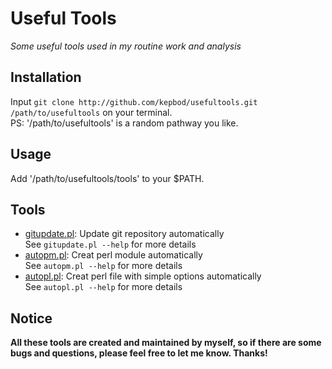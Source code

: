 # Useful Tools

*Some useful tools used in my routine work and analysis*

## Installation

Input `git clone http://github.com/kepbod/usefultools.git /path/to/usefultools` on your terminal.  
PS: '/path/to/usefultools' is a random pathway you like.

## Usage

Add '/path/to/usefultools/tools' to your $PATH.

## Tools

* [gitupdate.pl](https://github.com/kepbod/usefultools/blob/master/tools/gitupdate.pl): Update git repository automatically  
    See `gitupdate.pl --help` for more details
* [autopm.pl](https://github.com/kepbod/usefultools/blob/master/tools/autopm.pl): Creat perl module automatically  
    See `autopm.pl --help` for more details
* [autopl.pl](https://github.com/kepbod/usefultools/blob/master/tools/autopl.pl): Creat perl file with simple options automatically  
    See `autopl.pl --help` for more details

## Notice

**All these tools are created and maintained by myself, so if there are some bugs and questions, please feel free to let me know. Thanks!**
